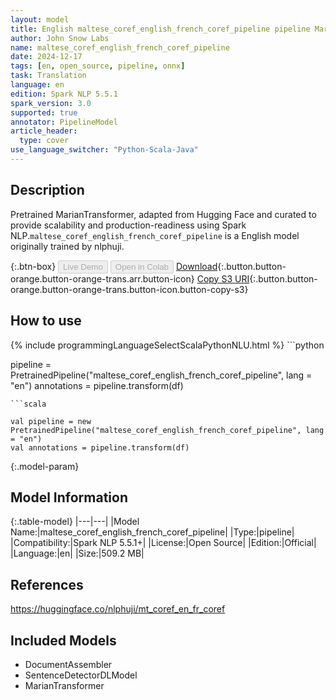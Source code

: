```yaml
---
layout: model
title: English maltese_coref_english_french_coref_pipeline pipeline MarianTransformer from nlphuji
author: John Snow Labs
name: maltese_coref_english_french_coref_pipeline
date: 2024-12-17
tags: [en, open_source, pipeline, onnx]
task: Translation
language: en
edition: Spark NLP 5.5.1
spark_version: 3.0
supported: true
annotator: PipelineModel
article_header:
  type: cover
use_language_switcher: "Python-Scala-Java"
---
```


## Description

Pretrained MarianTransformer, adapted from Hugging Face and curated to provide scalability and production-readiness using Spark NLP.`maltese_coref_english_french_coref_pipeline` is a English model originally trained by nlphuji.

{:.btn-box}
<button class="button button-orange" disabled>Live Demo</button>
<button class="button button-orange" disabled>Open in Colab</button>
[Download](https://s3.amazonaws.com/auxdata.johnsnowlabs.com/public/models/maltese_coref_english_french_coref_pipeline_en_5.5.1_3.0_1734408467772.zip){:.button.button-orange.button-orange-trans.arr.button-icon}
[Copy S3 URI](s3://auxdata.johnsnowlabs.com/public/models/maltese_coref_english_french_coref_pipeline_en_5.5.1_3.0_1734408467772.zip){:.button.button-orange.button-orange-trans.button-icon.button-copy-s3}

## How to use



<div class="tabs-box" markdown="1">
{% include programmingLanguageSelectScalaPythonNLU.html %}
```python

pipeline = PretrainedPipeline("maltese_coref_english_french_coref_pipeline", lang = "en")
annotations =  pipeline.transform(df)   

```
```scala

val pipeline = new PretrainedPipeline("maltese_coref_english_french_coref_pipeline", lang = "en")
val annotations = pipeline.transform(df)

```
</div>

{:.model-param}
## Model Information

{:.table-model}
|---|---|
|Model Name:|maltese_coref_english_french_coref_pipeline|
|Type:|pipeline|
|Compatibility:|Spark NLP 5.5.1+|
|License:|Open Source|
|Edition:|Official|
|Language:|en|
|Size:|509.2 MB|

## References

https://huggingface.co/nlphuji/mt_coref_en_fr_coref

## Included Models

- DocumentAssembler
- SentenceDetectorDLModel
- MarianTransformer